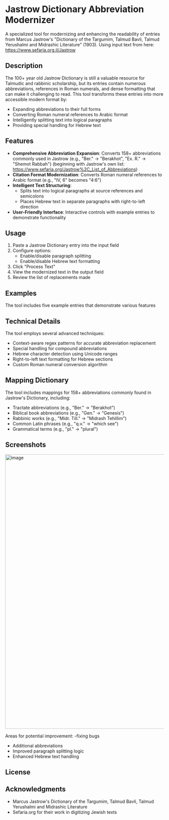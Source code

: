 # Jastrow Dictionary Abbreviation Modernizer


A specialized tool for modernizing and enhancing the readability of entries from Marcus Jastrow's "Dictionary of the Targumim, Talmud Bavli, Talmud Yerushalmi and Midrashic Literature" (1903).
Using input text from here:
https://www.sefaria.org.il/Jastrow

## Description

The 100+ year old Jastrow Dictionary is still a valuable resource for Talmudic and rabbinic scholarship, but its entries contain numerous abbreviations, references in Roman numerals, and dense formatting that can make it challenging to read. This tool transforms these entries into more accessible modern format by:

- Expanding abbreviations to their full forms
- Converting Roman numeral references to Arabic format
- Intelligently splitting text into logical paragraphs
- Providing special handling for Hebrew text

## Features

- **Comprehensive Abbreviation Expansion**: Converts 158+ abbreviations commonly used in Jastrow (e.g., "Ber." → "Berakhot", "Ex. R." → "Shemot Rabbah") (beginning with Jastrow's own list: https://www.sefaria.org/Jastrow%2C_List_of_Abbreviations)
- **Citation Format Modernization**: Converts Roman numeral references to Arabic format (e.g., "IV, 6" becomes "4:6")
- **Intelligent Text Structuring**:
  - Splits text into logical paragraphs at source references and semicolons
  - Places Hebrew text in separate paragraphs with right-to-left direction
- **User-Friendly Interface**: Interactive controls with example entries to demonstrate functionality



## Usage

1. Paste a Jastrow Dictionary entry into the input field
2. Configure options:
   - Enable/disable paragraph splitting
   - Enable/disable Hebrew text formatting
3. Click "Process Text"
4. View the modernized text in the output field
5. Review the list of replacements made

## Examples

The tool includes five example entries that demonstrate various features

## Technical Details

The tool employs several advanced techniques:

- Context-aware regex patterns for accurate abbreviation replacement
- Special handling for compound abbreviations
- Hebrew character detection using Unicode ranges
- Right-to-left text formatting for Hebrew sections
- Custom Roman numeral conversion algorithm

## Mapping Dictionary

The tool includes mappings for 158+ abbreviations commonly found in Jastrow's Dictionary, including:

- Tractate abbreviations (e.g., "Ber." → "Berakhot")
- Biblical book abbreviations (e.g., "Gen." → "Genesis")
- Rabbinic works (e.g., "Midr. Till." → "Midrash Tehillim")
- Common Latin phrases (e.g., "q.v." → "which see")
- Grammatical terms (e.g., "pl." → "plural")

## Screenshots

<img width="872" alt="image" src="https://github.com/user-attachments/assets/86b01021-f7bf-4c56-85c6-253ce7054e58" />



Areas for potential improvement:
-fixing bugs
- Additional abbreviations
- Improved paragraph splitting logic
- Enhanced Hebrew text handling

## License



## Acknowledgments

- Marcus Jastrow's Dictionary of the Targumim, Talmud Bavli, Talmud Yerushalmi and Midrashic Literature
- Sefaria.org for their work in digitizing Jewish texts

